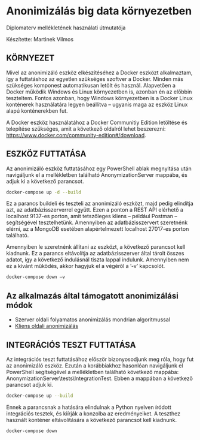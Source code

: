 # Anonimizálás big data környezetben

Diplomaterv mellékletének használati útmutatója

Készítette: Martinek Vilmos

## KÖRNYEZET

Mivel az anonimizáló eszköz elkészítéséhez a Docker eszközt alkalmaztam, így a futtatáshoz az egyetlen szükséges szoftver a Docker. Minden más szükséges komponest automatikusan letölt és használ. Alapvetően a Docker működik Windows és Linux környezetben is, azonban én az előbbin teszteltem. Fontos azonban, hogy Windows környezetben is a Docker Linux konténerek használatára legyen beállítva – ugyanis maga az eszköz Linux alapú konténerekben fut.

A Docker eszköz használatához a Docker Communitiy Edition letöltése és telepítése szükséges, amit a következő oldalról lehet beszerezni: <https://www.docker.com/community-edition#/download>.

## ESZKÖZ FUTTATÁSA

Az anonimizáló eszköz futtatásához egy PowerShell ablak megnyitása után navigáljunk el a mellékletben található AnonymizationServer mappába, és adjuk ki a következő parancsot.

```bash
docker-compose up -d --build
```

Ez a parancs buildeli és teszteli az anonimizáló eszközt, majd pedig elindítja azt, az adatbázisszerverrel együtt. Ezen a ponton a REST API elérhető a localhost 9137-es porton, amit tetszőleges kliens – például Postman – segítségével tesztelhetünk. Amennyiben az adatbázisszervert szeretnénk elérni, az a MongoDB esetében alapértelmezett localhost 27017-es porton található.

Amennyiben le szeretnénk állítani az eszközt, a következő parancsot kell kiadnunk. Ez a parancs eltávolítja az adatbázisszerver által tárolt összes adatot, így a következő indulásnál tiszta lappal indulunk. Amennyiben nem ez a kívánt működés, akkor hagyjuk el a végéről a ’-v’ kapcsolót.

```bash
docker-compose down –v
```

## Az alkalmazás által támogatott anonimizálási módok
* Szerver oldali folyamatos anonimizálás mondrian algoritmussal
* [Kliens oldali anonimizálás](docs/Kliens_oldali_anonimizalas.md)

## INTEGRÁCIÓS TESZT FUTTATÁSA

Az integrációs teszt futtatásához először bizonyosodjunk meg róla, hogy fut az anonimizáló eszköz. Ezután a korábbiakhoz hasonlóan navigáljunk el PowerShell segítségével a mellékletben található következő mappába: AnonymizationServer\tests\IntegrationTest. Ebben a mappában a következő parancsot adjuk ki.

```bash
docker-compose up --build
```

Ennek a parancsnak a hatására elindulnak a Python nyelven íródott integrációs tesztek, és kiírják a konzolba az eredményeiket. A teszthez használt konténer eltávolítására a következő parancsot kell kiadnunk.

```bash
docker-compose down
```
